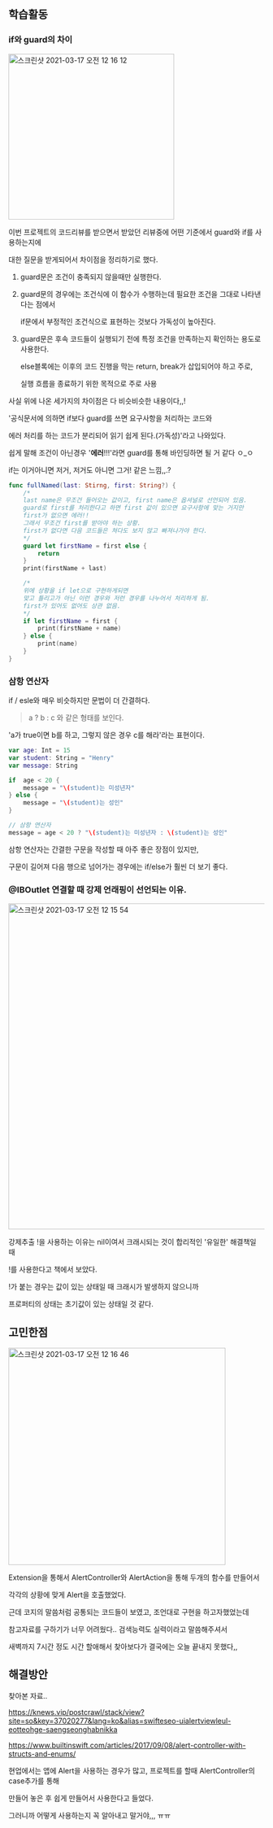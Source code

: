 ## 학습활동

### if와 guard의 차이

<img width="326" alt="스크린샷 2021-03-17 오전 12 16 12" src="https://user-images.githubusercontent.com/70311145/111333519-1f2aca80-86b6-11eb-9e9f-80cae0bc49f7.png">

이번 프로젝트의 코드리뷰를 받으면서 받았던 리뷰중에 어떤 기준에서 guard와 if를 사용하는지에

대한 질문을 받게되어서 차이점을 정리하기로 했다.

1. guard문은 조건이 충족되지 않을때만 실행한다.

2. guard문의 경우에는 조건식에 이 함수가 수행하는데 필요한 조건을 그대로 나타낸다는 점에서

   if문에서 부정적인 조건식으로 표현하는 것보다 가독성이 높아진다.

3. guard문은 후속 코드들이 실행되기 전에 특정 조건을 만족하는지 확인하는 용도로 사용한다.

   else블록에는 이후의 코드 진행을 막는 return, break가 삽입되어야 하고 주로,

   실행 흐름을 종료하기 위한 목적으로 주로 사용

사실 위에 나온 세가지의 차이점은 다 비슷비슷한 내용이다,,!

'공식문서에 의하면 if보다 guard를 쓰면 요구사항을 처리하는 코드와

에러 처리를 하는 코드가 분리되어 읽기 쉽게 된다.(가독성)'라고 나와있다.

쉽게 말해 조건이 아닌경우 '**에러**!!!'라면 guard를 통해 바인딩하면 될 거 같다 ㅇ\_ㅇ

if는 이거아니면 저거, 저거도 아니면 그거! 같은 느낌,,.?

```swift
func fullNamed(last: Stirng, first: String?) {
    /*
    last name은 무조건 들어오는 값이고, first name은 옵셔널로 선언되어 있음.
    guard로 first를 처리한다고 하면 first 값이 있으면 요구사항에 맞는 거지만
    first가 없으면 에러!!
    그래서 무조건 first를 받아야 하는 상황.
    first가 없다면 다음 코드들은 쳐다도 보지 않고 빠져나가야 한다.
    */
    guard let firstName = first else {
        return
    }
    print(firstName + last)

    /*
    위에 상황을 if let으로 구현하게되면
    맞고 틀리고가 아닌 이런 경우와 저런 경우를 나누어서 처리하게 됨.
    first가 있어도 없어도 상관 없음.
    */
    if let firstName = first {
        print(firstName + name)
    } else {
        print(name)
    }
}
```

### 삼항 연산자

if / esle와 매우 비슷하지만 문법이 더 간결하다.

> a ? b : c 와 같은 형태를 보인다.

'a가 true이면 b를 하고, 그렇지 않은 경우 c를 해라'라는 표현이다.

```swift
var age: Int = 15
var student: String = "Henry"
var message: String

if  age < 20 {
    message = "\(student)는 미성년자"
} else {
    message = "\(student)는 성인"
}

// 삼항 연산자
message = age < 20 ? "\(student)는 미성년자 : \(student)는 성인"
```

삼항 연산자는 간결한 구문을 작성할 때 아주 좋은 장점이 있지만,

구문이 길어져 다음 행으로 넘어가는 경우에는 if/else가 훨씬 더 보기 좋다.

### @IBOutlet 연결할 때 강제 언래핑이 선언되는 이유.

<img width="641" alt="스크린샷 2021-03-17 오전 12 15 54" src="https://user-images.githubusercontent.com/70311145/111333511-1d610700-86b6-11eb-9219-8d3ce4b447d6.png">

강제추출 !을 사용하는 이유는 nil이여서 크래시되는 것이 합리적인 '유일한' 해결책일 때

!를 사용한다고 책에서 보았다.

!가 붙는 경우는 값이 있는 상태일 때 크래시가 발생하지 않으니까

프로퍼티의 상태는 초기값이 있는 상태일 것 같다.

## 고민한점

<img width="427" alt="스크린샷 2021-03-17 오전 12 16 46" src="https://user-images.githubusercontent.com/70311145/111333521-1fc36100-86b6-11eb-8989-cb43f47e4d24.png">

Extension을 통해서 AlertController와 AlertAction을 통해 두개의 함수를 만들어서

각각의 상황에 맞게 Alert을 호출했었다.

근데 코지의 말씀처럼 공통되는 코드들이 보였고, 조언대로 구현을 하고자했었는데

참고자료를 구하기가 너무 어려웠다.. 검색능력도 실력이라고 말씀해주셔서

새벽까지 7시간 정도 시간 할애해서 찾아보다가 결국에는 오늘 끝내지 못했다,,

## 해결방안

찾아본 자료..

https://knews.vip/postcrawl/stack/view?site=so&key=37020277&lang=ko&alias=swifteseo-uialertviewleul-eotteohge-saengseonghabnikka

https://www.builtinswift.com/articles/2017/09/08/alert-controller-with-structs-and-enums/

현업에서는 앱에 Alert을 사용하는 경우가 많고, 프로젝트를 할때 AlertController의 case추가를 통해

만들어 놓은 후 쉽게 만들어서 사용한다고 들었다.

그러니까 어떻게 사용하는지 꼭 알아내고 말거야,,, ㅠㅠ
